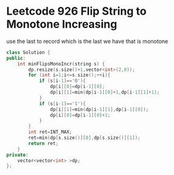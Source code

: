 # Leetcode 926  Flip String to Monotone Increasing
use the last to record which is the last we have that is monotone
```cpp
class Solution {
public:
    int minFlipsMonoIncr(string s) {
        dp.resize(s.size()+1,vector<int>(2,0));
        for (int i=1;i<=s.size();++i){
            if (s[i-1]=='0'){
                dp[i][0]=dp[i-1][0];
                dp[i][1]=min(dp[i-1][0]+1,dp[i-1][1]+1);
            }
            if (s[i-1]=='1'){
                dp[i][1]=min(dp[i-1][1],dp[i-1][0]);
                dp[i][0]=dp[i-1][0]+1;
            }
        }
        int ret=INT_MAX;
        ret=min(dp[s.size()][0],dp[s.size()][1]);
        return ret;
    }
private:
    vector<vector<int> >dp;
};
```
